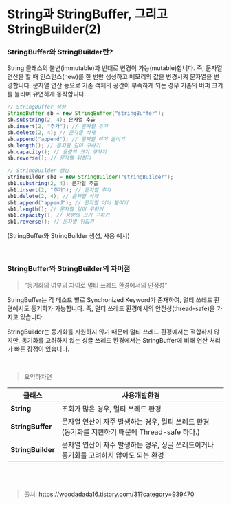 # String과 StringBuffer, 그리고 StringBuilder(2)

### StringBuffer와 StringBuilder란?
String 클래스의 불변(immutable)과 반대로 변경이 가능(mutable)합니다.
즉, 문자열 연산을 할 때 인스턴스(new)를 한 번만 생성하고 메모리의 값을 변경시켜 문자열을 변경합니다.
문자열 연산 등으로 기존 객체의 공간이 부족하게 되는 경우 기존의 버퍼 크기를 늘리며 유연하게 동작합니다.

```java
// StringBuffer 생성
StringBuffer sb = new StringBuffer("stringBuffer");
sb.substring(2, 4); 문자열 추출
sb.insert(2, "추가"); // 문자열 추가
sb.delete(2, 4); // 문자열 삭제
sb.append("append"); // 문자열 이어 붙이기
sb.length(); // 문자열 길이 구하기
sb.capacity(); // 용량의 크기 구하기
sb.reverse(); // 문자열 뒤집기

// StringBuilder 생성
StrinBuilder sb1 = new StringBuilder("stringBuilder");
sb1.substring(2, 4); 문자열 추출
sb1.insert(2, "추가"); // 문자열 추가
sb1.delete(2, 4); // 문자열 삭제
sb1.append("append"); // 문자열 이어 붙이기
sb1.length(); // 문자열 길이 구하기
sb1.capacity(); // 용량의 크기 구하기
sb1.reverse(); // 문자열 뒤집기
```
(StringBuffer와 StringBuilder 생성, 사용 예시)


<br>

### StringBuffer와 StringBuilder의 차이점
> "동기화의 여부의 차이로 멀티 쓰레드 환경에서의 안정성"

StringBuffer는 각 메소드 별로 Synchonized Keyword가 존재하여, 멀티 쓰레드 환경에서도 동기화가 가능합니다.
즉, 멀티 쓰레드 환경에서의 안전성(thread-safe)을 가지고 있습니다.

StringBuilder는 동기화를 지원하지 않기 때문에 멀티 쓰레드 환경에서는 적합하지 않지만, 
동기화를 고려하지 않는 싱글 쓰레드 환경에서는 StringBuffer에 비해 연산 처리가 빠른 장점이 있습니다.

<br>

> 요약하자면

클래스|사용개발환경
-----|-----
**String**|조회가 많은 경우, 멀티 쓰레드 환경
**StringBuffer**|문자열 연산이 자주 발생하는 경우, 멀티 쓰레드 환경 <br>(동기화를 지원하기 때문에 Thread-safe 하다.)
**StringBuilder**|문자열 연산이 자주 발생하는 경우, 싱글 쓰레드이거나 동기화를 고려하지 않아도 되는 환경


<br>
<br>

> 출처: https://woodadada16.tistory.com/31?category=939470